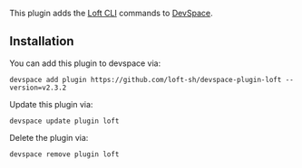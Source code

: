 This plugin adds the [Loft CLI](https://github.com/loft-sh/loft) commands to [DevSpace](https://github.com/loft-sh/devspace). 

## Installation

You can add this plugin to devspace via:
```
devspace add plugin https://github.com/loft-sh/devspace-plugin-loft --version=v2.3.2
```

Update this plugin via:
```
devspace update plugin loft
```

Delete the plugin via:
```
devspace remove plugin loft
```

